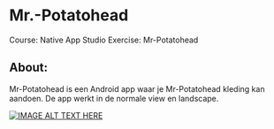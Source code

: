 # Mr.-Potatohead

Course: Native App Studio
Exercise: Mr-Potatohead

## About:

Mr-Potatohead is een Android app waar je Mr-Potatohead kleding kan aandoen.
De app werkt in de normale view en landscape.


[![IMAGE ALT TEXT HERE](https://youtu.be/TUAWR_lybFY.jpg)](https://youtu.be/TUAWR_lybFY)
